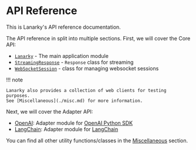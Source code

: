 # API Reference

This is Lanarky's API reference documentation.

The API reference in split into multiple sections. First, we will cover the
Core API:

- [`Lanarky`](./lanarky.md) - The main application module
- [`StreamingResponse`](./streaming.md) - `Response` class for streaming
- [`WebSocketSession`](./websockets.md) - class for managing websocket sessions

!!! note

    Lanarky also provides a collection of web clients for testing purposes.
    See [Miscellaneous](./misc.md) for more information.

Next, we will cover the Adapter API:

- [OpenAI](./adapters/openai.md): Adapter module for
  [OpenAI Python SDK](https://platform.openai.com/docs/api-reference?lang=python)
- [LangChain](./adapters/langchain.md): Adapter module for
  [LangChain](https://www.langchain.com/)

You can find all other utility functions/classes in the [Miscellaneous](./misc.md) section.
